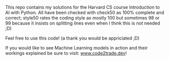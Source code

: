 This repo contains my solutions for the Harvard CS course Introduction to AI with Python.
All have been checked with check50 as 100% complete and correct; style50 rates the coding style as mostly 100 but sometimes 98 or 99
because it insists on splitting lines even when I think this is not needed ;D)

Feel free to use this code!
(a thank you would be appriciated ;D)

If you would like to see Machine Learning models in action and their workings explained be sure to visit: www.code2trade.dev!
